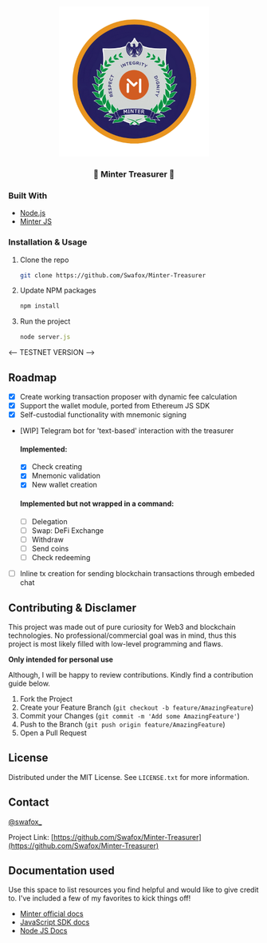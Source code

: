 <!-- PROJECT LOGO -->
<br />
<div align="center">
  <a href="https://github.com/othneildrew/Best-README-Template">
    <img src="images/logo.png" alt="Logo" width="300" height="300">
  </a>

  <h3 align="center">🍃 Minter Treasurer 🍃</h3>
</div>


### Built With

* [Node.js](https://nodejs.org/en/)
* [Minter JS](https://github.com/MinterTeam/minter-js-sdk)


### Installation & Usage

1. Clone the repo
   ```sh
   git clone https://github.com/Swafox/Minter-Treasurer
   ```
2. Update NPM packages
   ```sh
   npm install
   ```
3. Run the project
   ```js
   node server.js
   ```
<-- TESTNET VERSION -->


<!-- ROADMAP -->
## Roadmap

- [x] Create working transaction proposer with dynamic fee calculation
- [x] Support the wallet module, ported from Ethereum JS SDK
- [X] Self-custodial functionality with mnemonic signing
- [WIP] Telegram bot for 'text-based' interaction with the treasurer
   #### **Implemented:**
   - [X] Check creating
   - [X] Mnemonic validation
   - [X] New wallet creation
   #### **Implemented but not wrapped in a command:**
   - [ ] Delegation
   - [ ] Swap: DeFi Exchange
   - [ ] Withdraw
   - [ ] Send coins 
   - [ ] Check redeeming
- [ ] Inline tx creation for sending blockchain transactions through embeded chat


<!-- CONTRIBUTING -->
## Contributing & Disclamer

This project was made out of pure curiosity for Web3 and blockchain technologies. No professional/commercial goal was in mind, thus this project is most likely filled with low-level programming and flaws. 

**Only intended for personal use**

Although, I will be happy to review contributions. Kindly find a contribution guide below.

1. Fork the Project
2. Create your Feature Branch (`git checkout -b feature/AmazingFeature`)
3. Commit your Changes (`git commit -m 'Add some AmazingFeature'`)
4. Push to the Branch (`git push origin feature/AmazingFeature`)
5. Open a Pull Request



<!-- LICENSE -->
## License

Distributed under the MIT License. See `LICENSE.txt` for more information.


<!-- CONTACT -->
## Contact

[@swafox_](https://twitter.com/swafox_) 

Project Link: [https://github.com/Swafox/Minter-Treasurer](https://github.com/Swafox/Minter-Treasurer)



<!-- DOCS -->
## Documentation used

Use this space to list resources you find helpful and would like to give credit to. I've included a few of my favorites to kick things off!

* [Minter official docs](https://www.minter.network/docs)
* [JavaScript SDK docs](https://github.com/MinterTeam/minter-js-sdk#installation)
* [Node JS Docs](https://www.w3schools.com/nodejs/)

